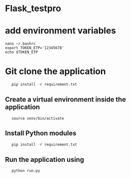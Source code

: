 # Flask_testpro
# add environment variables
```
nano ~/.bashrc
export TOKEN_ETP='12345678'
echo $TOKEN_ETP
```
# Git clone the application

```python
   pip install -r requirement.txt
```
## Create a virtual environment inside the application 

```python3 -m venv venv
   source venv/bin/activate
```
## Install Python modules

```python
   pip install -r requirement.txt
```
## Run the application using

```python
   python run.py
```
